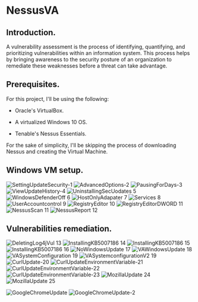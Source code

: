 # NessusVA
## Introduction.
A vulnerability assessment is the process of identifying, quantifying, and prioritizing vulnerabilities within an information system. This process helps by bringing awareness to the security posture of an organization to remediate these weaknesses before a threat can take advantage.

## Prerequisites.
For this project, I'll be using the following:

- Oracle's VirtualBox.

- A virtualized Windows 10 OS.

- Tenable's Nessus Essentials.


For the sake of simplicity, I'll be skipping the process of downloading Nessus and creating the Virtual Machine.

## Windows VM setup.

![SettingUpdateSecurity-1](https://github.com/AlduVG/NessusVA/assets/131760637/ac3870f0-841e-46d5-bb5a-a7a79e6d25e3)
![AdvancedOptions-2](https://github.com/AlduVG/NessusVA/assets/131760637/2be7a56d-1d17-469d-96a1-80fb55ab86fd)
![PausingForDays-3](https://github.com/AlduVG/NessusVA/assets/131760637/e4363744-63dd-45f6-9a64-aca3f114d52a)
![ViewUpdateHistory-4](https://github.com/AlduVG/NessusVA/assets/131760637/15475fe6-b321-4ea6-a35f-7a3a5982270c)
![UninstallingSecUodates 5](https://github.com/AlduVG/NessusVA/assets/131760637/ac0d6147-9c15-477e-b403-3394aa6bc0cf)
![WindowsDefenderOff 6](https://github.com/AlduVG/NessusVA/assets/131760637/2300848e-630b-4c2a-8a2b-961e6c8dce69)
![HostOnlyAdapater 7](https://github.com/AlduVG/NessusVA/assets/131760637/acf8725a-415a-4f47-a324-a0b1b81c05d4)
![Services 8](https://github.com/AlduVG/NessusVA/assets/131760637/e3168993-b133-4e85-a921-709e5e5b9696)
![UserAccountcontrol 9](https://github.com/AlduVG/NessusVA/assets/131760637/287a05f5-8346-467a-8042-43f97f08fc10)
![RegistryEditor 10](https://github.com/AlduVG/NessusVA/assets/131760637/d0e21c23-5412-4c90-bf1f-5acef69097bf)
![RegistryEditorDWORD 11](https://github.com/AlduVG/NessusVA/assets/131760637/7214c926-4f14-4f6b-9e0d-f667802bcbd5)
![NessusScan 11](https://github.com/AlduVG/NessusVA/assets/131760637/260d6da6-16c9-456e-bb23-83fc34fd0803)
![NessusReport 12](https://github.com/AlduVG/NessusVA/assets/131760637/64324f1e-492f-46d1-a2f8-0455f1f08dfe)

## Vulnerabilities remediation.
![DeletingLog4jVul 13](https://github.com/AlduVG/NessusVA/assets/131760637/61720baa-f899-4d21-9c80-4f83337d8bd3)
![InstallingKB5007186 14](https://github.com/AlduVG/NessusVA/assets/131760637/679c63b1-ae7b-4b5f-8cd2-c716aebd9a39)
![InstallingKB5007186 15](https://github.com/AlduVG/NessusVA/assets/131760637/f4008d3c-3e7c-44d5-962b-7cb64e2ec72b)
![InstallingKB5007186 16](https://github.com/AlduVG/NessusVA/assets/131760637/19e1c3df-71dd-4f19-94da-c26c51a8adbe)
![NoWindowsUpdate 17](https://github.com/AlduVG/NessusVA/assets/131760637/c48159fc-8fd0-4108-a356-76744c6b9608)
![VAWindowsUpdate 18](https://github.com/AlduVG/NessusVA/assets/131760637/186900c6-6b33-4958-bd4b-7bbe55d4c728)
![VASystemConfiguration 19](https://github.com/AlduVG/NessusVA/assets/131760637/4e5274dc-94f3-47ac-80f8-068dc5122a1c)
![VASystemconfigurationV2 19](https://github.com/AlduVG/NessusVA/assets/131760637/10d8ba25-767c-4567-8d7e-3bed9fea8b4e)
![CurlUpdate-20](https://github.com/AlduVG/NessusVA/assets/131760637/de53b671-7684-4e85-ad64-75315305f4c5)
![CurlUpdateEnvironmentVariable-21](https://github.com/AlduVG/NessusVA/assets/131760637/fada7f3b-c8d3-4988-9380-91c10d069ebb)
![CurlUpdateEnvironmentVariable-22](https://github.com/AlduVG/NessusVA/assets/131760637/c78dca08-bcdc-4579-8de6-acbb8824c2c6)
![CurlUpdateEnvironmentVariable-23](https://github.com/AlduVG/NessusVA/assets/131760637/77eb3314-327b-4e42-9cc3-7680d4a63767)
![MozillaUpdate 24](https://github.com/AlduVG/NessusVA/assets/131760637/cb4946ca-3735-4039-a112-31d5c1d2b724)
![MozillaUpdate 25](https://github.com/AlduVG/NessusVA/assets/131760637/634835f7-8a7f-40d4-95f8-9cdee8f70945)

![GoogleChromeUpdate](https://github.com/AlduVG/NessusVA/assets/131760637/46e25b83-a8fd-45a8-986f-f4bc8a913010)
![GoogleChromeUpdate-2](https://github.com/AlduVG/NessusVA/assets/131760637/08a605ca-55bd-4ee5-ab0a-bb2aef91436a)



